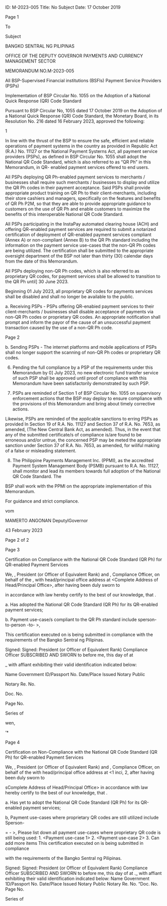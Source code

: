 ID: M-2023-005
Title: No Subject
Date: 17 October 2019

Page 1

To

Subject

BANGKO SENTRAL NG PILIPINAS

OFFICE OF THE DEPUTY GOVERNOR PAYMENTS AND CURRENCY MANAGEMENT SECTOR

MEMORANDUM NO.M-2023-005

All BSP-Supervised Financial institutions (BSFls) Payment Service Providers (PSPs)

Implementation of BSP Circular No. 1055 on the Adoption of a National Quick Response (QR) Code Standard

Pursuant to BSP Circular No, 1055 dated 17 October 2019 on the Adoption of a National Quick Response (QR) Code Standard, the Monetary Board, in its Resolution No. 216 dated 16 February 2023, approved the following:

1

In line with the thrust of the BSP to ensure the safe, efficient and reliable operations of payment systems in the country as provided in Republic Act (R.A.) No. 11127 or the National Payment Systerns Act, all payment service providers (PSPs), as defined in BSP Circular No. 1055 shall adopt the National QR Code Standard, which is also referred to as “QR Ph” in this Memorandum, in QR- enabled payment services offered to end users.

All PSPs deploying QR Ph-enabled payment services to merchants / businesses shall require such merchants / businesses to display and utilize the QR Ph codes in their payment acceptance. Said PSPs shall provide appropriate product training on QR Ph to their client-merchants, including their store cashiers and managers, specifically on the features and benefits of QR Ph P2M, so that they are able to provide appropriate guidance to customers on the use of QR Ph and enable customers to maximize the benefits of this interoperable National QR Code Standard.

All PSPs participating in the InstaPay automated clearing house (ACH) and offering QR-enabled payment services are required to submit a notarized certification of deployment of QR-enabled payment services compliant (Annex A) or non-compliant (Annex B) to the QR Ph standard including the information on the payment service use-cases that the non-QR Ph codes are being utilized. The certification shall be submitted to the appropriate oversight department of the BSP not later than thirty (30) calendar days from the date of this Memorandum.

All PSPs deploying non-QR Ph codes, which is also referred to as proprietary QR codes, for payment services shall be allowed to transition to the QR Ph until] 30 June 2023.

Beginning 01 July 2023, all proprietary QR codes for payments services shall be disabled and shall no longer be available to the public.

a. Receiving PSPs - PSPs offering QR-enabied payment services to their client-merchants / businesses shall disable acceptance of payments via non-QR Ph codes or proprietary QR codes. An appropriate notification shall prompt and inform the payor of the cause of an unsuccessful payment transaction caused by the use of a non-QR Ph code.

Page 2

b. Sending PSPs - The internet platforms and mobile applications of PSPs shall no longer support the scanning of non-QR Ph codes or proprietary QR codes.

6. Pending the full compliance by a PSP of the requirements under this Memorandum by 0] July 2023, no new electronic fund transfer service of such PSP shall be approved until proof of compliance with this Memorandum have been satisfactorily demonstrated by such PSP.

7. PSPs are reminded of Section 1 of BSP Circular No. 1055 on supervisory enforcement actions that the BSP may deploy to ensure compliance with the provisions of this Memorandum and bring about timely corrective actions.

Likewise, PSPs are reminded of the applicable sanctions to erring PSPs as provided In Section 19 of R.A. No. 11127 and Section 37 of R.A. No. 7653, as amended, (The New Central Bank Act, as amended). Thus, in the event that any of the submitted certificate/s of compliance is/are found to be erroneous and/or untrue, the concerned PSP may be meted the appropriate sanction under Section 37 of R.A. No. 7653, as amended, for wiliful making of a false or misleading statement.

8. The Philippine Payments Management Inc. (PPMI), as the accredited Payment System Management Body (PSMB) pursuant to R.A. No. 11127, shall monitor and lead its members towards full adoption of the National QR Code Standard. The

BSP shall work with the PPMI on the appropriate implementation of this Memorandum.

For guidance and strict compliance.

vom

MAMERTO ANGONAN DeputyIGovernor

43 February 2023

Page 2 of 2

Page 3

<Name of PSP>

Certification on Compliance with the National QR Code Standard (QR Ph) for QR-enabled Payment Services

We, <Narme of Officer>, President (or Officer of Equivalent Rank) and <Wame of Officer>, Compliance Officer, on behalf of the <Wame of PSP>, with head/principal office address at <Complete Address of Head/Principal Office>, after having been duly sworn to

in accordance with law hereby certify to the best of our knowledge, that <Wame of PSP>.

a. Has adopted the National QR Code Standard (QR Ph) for its QR-enabled payment services;

b. Payment use-case/s compliant to the QR Ph standard include sperson-to-person -to- >,

This certification executed on <Date of Execution>is being submitted in compliance with the requirements of the Bangko Sentral ng Pilipinas.

Signed: Signed: <Name> <Name> President (or Officer of Equivalent Rank) Compliance Officer SUBSCRIBED AND SWORN to before me, this day of at

_ with affiant exhibiting their valid identification indicated below:

Name Government ID/Passport No. Date/Place Issued Notary Public

Notary Re. No.

Doc. No.

Page No.

Series of

wen,

‘*

Page 4

<Name of PSP>

Certification on Non-Compliance with the National QR Code Standard (QR Ph) for QR-enabled Payment Services

We, <Name of Officer>, President (or Officer of Equivalent Rank) and <Name of Officer>, Compliance Officer, on behalf of the <Wame of PSP> with head/principal office address at <1 inci, 2, after having been duly sworn to

sComplete Address of Head/Principal Office> in accordance with law hereby certify to the best of our knowledge, that <Wame of PSP>.

a. Has yet to adopt the National QR Code Standard (QR Ph) for its QR-enabled payment services;

b, Payment use-cases where proprietary QR codes are still utilized include Sperson-

= - >, Piease list down all payment use-cases where proprietary QR code is still being used: 1. <Payment use-case 1> 2. <Payment use-case 2> 3. Can add more items This certification executed on <Date of Execution>is being submitted in compliance

with the requirements of the Bangko Sentral ng Pilipinas.

Signed: Signed: <Name> <Name> President (or Officer of Equivalent Rank) Compliance Officer SUBSCRIBED AND SWORN to before me, this day of at ._ with affiant exhibiting their valid identification indicated below: Name Government 1D/Passport No. Date/Place Issued Notary Public Notary Re. No. “Doc. No. Page No.

Series of
